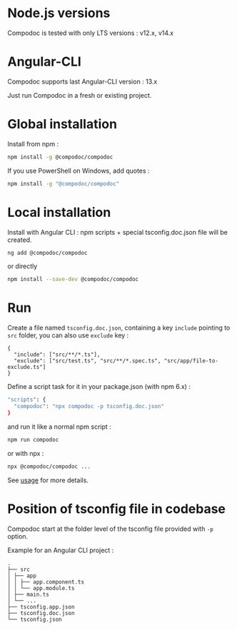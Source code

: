 # Node.js versions

Compodoc is tested with only LTS versions : v12.x, v14.x

# Angular-CLI

Compodoc supports last Angular-CLI version : 13.x

Just run Compodoc in a fresh or existing project.

# Global installation

Install from npm :

```bash
npm install -g @compodoc/compodoc
```

If you use PowerShell on Windows, add quotes :

```bash
npm install -g "@compodoc/compodoc"
```

# Local installation

Install with Angular CLI : npm scripts + special tsconfig.doc.json file will be created.

```bash
ng add @compodoc/compodoc
```

or directly

```bash
npm install --save-dev @compodoc/compodoc
```

# Run

Create a file named `tsconfig.doc.json`, containing a key `include` pointing to `src` folder, you can also use `exclude` key :

```
{
  "include": ["src/**/*.ts"],
  "exclude": ["src/test.ts", "src/**/*.spec.ts", "src/app/file-to-exclude.ts"]
}
```

Define a script task for it in your package.json (with npm 6.x) :

```bash
"scripts": {
  "compodoc": "npx compodoc -p tsconfig.doc.json"
}
```

and run it like a normal npm script :

```bash
npm run compodoc
```

or with npx :

```bash
npx @compodoc/compodoc ...
```

See [usage](./usage.html) for more details.

# Position of tsconfig file in codebase

Compodoc start at the folder level of the tsconfig file provided with `-p` option.

Example for an Angular CLI project :

```
.
├── src
│ ├── app
│ │ ├── app.component.ts
│ │ └── app.module.ts
│ ├── main.ts
│ └── ...
├── tsconfig.app.json
├── tsconfig.doc.json
└── tsconfig.json
```
